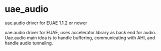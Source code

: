 # uae_audio
uae.audio driver for EUAE 1.1.2 or newer

uae.audio driver for EUAE, uses accelerator.library as back end for audio. 
Uae.audio main idea is to handle buffering, communicating with AHI, and handle audio tunneling.
